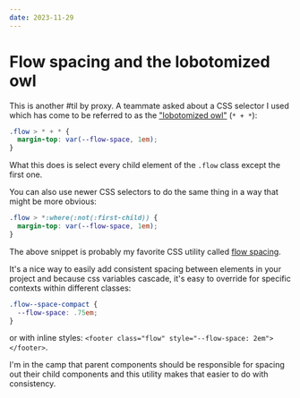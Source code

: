 ```yaml
---
date: 2023-11-29
---
```


# Flow spacing and the lobotomized owl

This is another #til by proxy. A teammate asked about a CSS selector I used which has come to be referred to as the ["lobotomized owl"](https://alistapart.com/article/axiomatic-css-and-lobotomized-owls/) (`* + *`):

``` css
.flow > * + * {
  margin-top: var(--flow-space, 1em);
}
```

What this does is select every child element of the `.flow` class except the first one.

You can also use newer CSS selectors to do the same thing in a way that might be more obvious:

```css
.flow > *:where(:not(:first-child)) {
  margin-top: var(--flow-space, 1em);
}
```

The above snippet is probably my favorite CSS utility called [flow spacing](https://24ways.org/2018/managing-flow-and-rhythm-with-css-custom-properties/).

It's a nice way to easily add consistent spacing between elements in your project and because css variables cascade, it's easy to override for specific contexts within different classes:

```css
.flow--space-compact {
  --flow-space: .75em;
}
```

or with inline styles: `<footer class="flow" style="--flow-space: 2em"></footer>`.

I'm in the camp that parent components should be responsible for spacing out their child components and this utility makes that easier to do with consistency.



